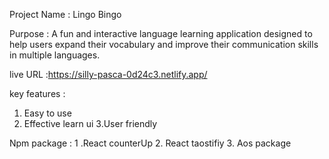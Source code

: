 Project Name : Lingo Bingo

Purpose : A fun and interactive language learning application designed to help users expand their vocabulary and improve their communication skills in multiple languages. 



live URL :https://silly-pasca-0d24c3.netlify.app/

key features : 
  1. Easy to use 
  2. Effective learn ui
  3.User friendly

Npm package : 
     1 .React counterUp
     2. React taostifiy
     3. Aos package
